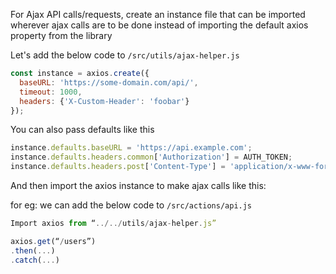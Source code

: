 For Ajax API calls/requests, create an instance file that can be imported wherever ajax calls are to be done instead of importing the default axios property from the library

Let's add the below code to `/src/utils/ajax-helper.js`

```js
const instance = axios.create({
  baseURL: 'https://some-domain.com/api/',
  timeout: 1000,
  headers: {'X-Custom-Header': 'foobar'}
});
```

You can also pass defaults like this

```js
instance.defaults.baseURL = 'https://api.example.com';
instance.defaults.headers.common['Authorization'] = AUTH_TOKEN;
instance.defaults.headers.post['Content-Type'] = 'application/x-www-form-urlencoded';
```

And then import the axios instance to make ajax calls like this:

for eg: we can add the below code to `/src/actions/api.js`

```js
Import axios from “../../utils/ajax-helper.js”

axios.get(“/users”)
.then(...)
.catch(...)

```
